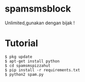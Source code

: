 # spamsmsblock
Unlimited,gunakan dengan bijak !

# Tutorial
```shell
$ pkg update
$ apt-get install python
$ cd spamsmspizzahut
$ pip install -r requirements.txt
$ python2 spam.py  
